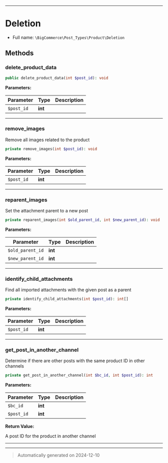 ***

# Deletion





* Full name: `\BigCommerce\Post_Types\Product\Deletion`




## Methods


### delete_product_data



```php
public delete_product_data(int $post_id): void
```








**Parameters:**

| Parameter | Type | Description |
|-----------|------|-------------|
| `$post_id` | **int** |  |





***

### remove_images

Remove all images related to the product

```php
private remove_images(int $post_id): void
```








**Parameters:**

| Parameter | Type | Description |
|-----------|------|-------------|
| `$post_id` | **int** |  |





***

### reparent_images

Set the attachment parent to a new post

```php
private reparent_images(int $old_parent_id, int $new_parent_id): void
```








**Parameters:**

| Parameter | Type | Description |
|-----------|------|-------------|
| `$old_parent_id` | **int** |  |
| `$new_parent_id` | **int** |  |





***

### identify_child_attachments

Find all imported attachments with the given post as a parent

```php
private identify_child_attachments(int $post_id): int[]
```








**Parameters:**

| Parameter | Type | Description |
|-----------|------|-------------|
| `$post_id` | **int** |  |





***

### get_post_in_another_channel

Determine if there are other posts with the same product ID in other channels

```php
private get_post_in_another_channel(int $bc_id, int $post_id): int
```








**Parameters:**

| Parameter | Type | Description |
|-----------|------|-------------|
| `$bc_id` | **int** |  |
| `$post_id` | **int** |  |


**Return Value:**

A post ID for the product in another channel




***


***
> Automatically generated on 2024-12-10
